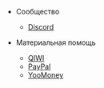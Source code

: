 * Сообщество
  * [Discord](https://discord.com)

* Материальная помощь
  * [QIWI](https://qiwi.com/n/FLAMESINA)
  * [PayPal](https://paypal.me/flamesina)
  * [YooMoney](https://yoomoney.ru/to/410018449554733)